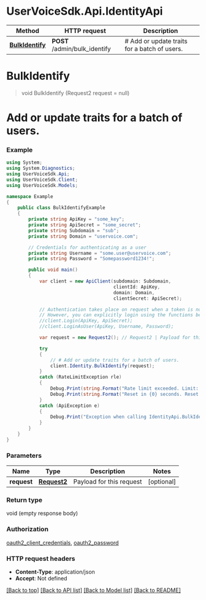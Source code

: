 # UserVoiceSdk.Api.IdentityApi

Method | HTTP request | Description
------------- | ------------- | -------------
[**BulkIdentify**](IdentityApi.md#bulkidentify) | **POST** /admin/bulk_identify | # Add or update traits for a batch of users.


<a name="bulkidentify"></a>
# **BulkIdentify**
> void BulkIdentify (Request2 request = null)

# Add or update traits for a batch of users.

### Example
```csharp
using System;
using System.Diagnostics;
using UserVoiceSdk.Api;
using UserVoiceSdk.Client;
using UserVoiceSdk.Models;

namespace Example
{
    public class BulkIdentifyExample
    {
        private string ApiKey = "some_key";
        private string ApiSecret = "some_secret";
        private string Subdomain = "sub";
        private string Domain = "uservoice.com";

		// Credentials for authenticating as a user
		private string Username = "some.user@uservoice.com";
		private string Password = "Somepassword1234!";

        public void main()
        {
            var client = new ApiClient(subdomain: Subdomain,
									   clientId: ApiKey,
									   domain: Domain,
									   clientSecret: ApiSecret);

			// Authentication takes place on request when a token is not available
			// However, you can explicitly login using the functions below
			//client.Login(ApiKey, ApiSecret);
			//client.LoginAsUser(ApiKey, Username, Password);

            var request = new Request2(); // Request2 | Payload for this request (optional) 

            try
            {
                // # Add or update traits for a batch of users.
                client.Identity.BulkIdentify(request);
            }
            catch (RateLimitException rle)
            {
                Debug.Print(string.Format("Rate limit exceeded. Limit: {0}, Remaining: {1}, Reset: {2}", client.RateLimiting.Limit, client.RateLimiting.Remaining, client.RateLimiting.Reset));
                Debug.Print(string.Format("Reset in {0} seconds. Reset at {1} UTC", client.RateLimiting.ResetIn(), client.RateLimiting.ResetAt()));
            }
            catch (ApiException e)
            {
                Debug.Print("Exception when calling IdentityApi.BulkIdentify: " + e.Message );
            }
        }
    }
}
```

### Parameters

Name | Type | Description  | Notes
------------- | ------------- | ------------- | -------------
 **request** | [**Request2**](request_2.md)| Payload for this request | [optional] 

### Return type

void (empty response body)

### Authorization

[oauth2_client_credentials](../README.md#oauth2_client_credentials), [oauth2_password](../README.md#oauth2_password)

### HTTP request headers

 - **Content-Type**: application/json
 - **Accept**: Not defined

[[Back to top]](#) [[Back to API list]](../README.md#documentation-for-api-endpoints) [[Back to Model list]](../README.md#documentation-for-models) [[Back to README]](../README.md)

